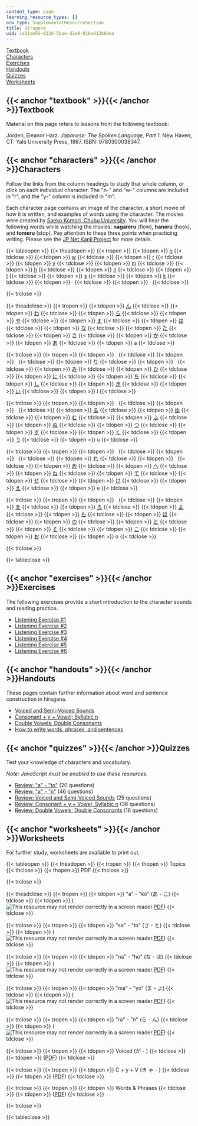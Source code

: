 ```yaml
---
content_type: page
learning_resource_types: []
ocw_type: SupplementalResourceSection
title: Hiragana
uid: 1e31ae55-033d-5bae-d2e0-816ad12b6dea
---
```


[Textbook](#textbook)  
[Characters](#characters)  
[Exercises](#exercises)  
[Handouts](#handouts)  
[Quizzes](#quizzes)  
[Worksheets](#worksheets)

{{< anchor "textbook" >}}{{< /anchor >}}Textbook
------------------------------------------------

Material on this page refers to lessons from the following textbook:

Jorden, Eleanor Harz. _Japanese: The Spoken Language, Part 1_. New Haven, CT: Yale University Press, 1987. ISBN: 9780300038347.

{{< anchor "characters" >}}{{< /anchor >}}Characters
----------------------------------------------------

Follow the links from the column headings to study that whole column, or click on each individual character. The "n-" and "w-" columns are included in "r", and the "y-" column is included in "m".

Each character page contains an image of the character, a short movie of how it is written, and examples of words using the character. The movies were created by [Saeko Komori, Chubu University](http://www.mokosystem.com/komori/wwkanji2k/wwkanji2056.html). You will hear the following words while watching the movies: **nagareru** (flow), **haneru** (hook), and **tomeru** (stop). Pay attention to these three points when practicing writing. Please see the [JP Net Kanji Project](http://web.mit.edu/jpnet/kanji-project/index.html) for more details.

{{< tableopen >}}
{{< theadopen >}}
{{< tropen >}}
{{< tdopen >}}
[n](/resources/res-21g-01-kana-spring-2010/hiragana/hiragana-ra-n)
{{< tdclose >}}
{{< tdopen >}}
[w](/resources/res-21g-01-kana-spring-2010/hiragana/hiragana-ra-n)
{{< tdclose >}}
{{< tdopen >}}
[r](/resources/res-21g-01-kana-spring-2010/hiragana/hiragana-ra-n)
{{< tdclose >}}
{{< tdopen >}}
[y](/resources/res-21g-01-kana-spring-2010/hiragana/hiragana-ma-yo)
{{< tdclose >}}
{{< tdopen >}}
[m](/resources/res-21g-01-kana-spring-2010/hiragana/hiragana-ma-yo)
{{< tdclose >}}
{{< tdopen >}}
[h](/resources/res-21g-01-kana-spring-2010/hiragana/hiragana-ha-ho)
{{< tdclose >}}
{{< tdopen >}}
[n](/resources/res-21g-01-kana-spring-2010/hiragana/hiragana-na-no)
{{< tdclose >}}
{{< tdopen >}}
[t](/resources/res-21g-01-kana-spring-2010/hiragana/hiragana-ta-to)
{{< tdclose >}}
{{< tdopen >}}
[s](/resources/res-21g-01-kana-spring-2010/hiragana/hiragana-sa-so)
{{< tdclose >}}
{{< tdopen >}}
[k](/resources/res-21g-01-kana-spring-2010/hiragana/hiragana-ka-ko)
{{< tdclose >}}
{{< tdopen >}}
 
{{< tdclose >}}
{{< tdopen >}}
 
{{< tdclose >}}

{{< trclose >}}

{{< theadclose >}}
{{< tropen >}}
{{< tdopen >}}
[ん](/resources/res-21g-01-kana-spring-2010/hiragana/hiragana-n)
{{< tdclose >}}
{{< tdopen >}}
[わ](/resources/res-21g-01-kana-spring-2010/hiragana/hiragana-wa)
{{< tdclose >}}
{{< tdopen >}}
[ら](/resources/res-21g-01-kana-spring-2010/hiragana/hiragana-ra)
{{< tdclose >}}
{{< tdopen >}}
[や](/resources/res-21g-01-kana-spring-2010/hiragana/hiragana-ya)
{{< tdclose >}}
{{< tdopen >}}
[ま](/resources/res-21g-01-kana-spring-2010/hiragana/hiragana-ma)
{{< tdclose >}}
{{< tdopen >}}
[は](/resources/res-21g-01-kana-spring-2010/hiragana/hiragana-ha)
{{< tdclose >}}
{{< tdopen >}}
[な](/resources/res-21g-01-kana-spring-2010/hiragana/hiragana-na)
{{< tdclose >}}
{{< tdopen >}}
[た](/resources/res-21g-01-kana-spring-2010/hiragana/hiragana-ta)
{{< tdclose >}}
{{< tdopen >}}
[さ](/resources/res-21g-01-kana-spring-2010/hiragana/hiragana-sa)
{{< tdclose >}}
{{< tdopen >}}
[か](/resources/res-21g-01-kana-spring-2010/hiragana/hiragana-ka)
{{< tdclose >}}
{{< tdopen >}}
[あ](/resources/res-21g-01-kana-spring-2010/hiragana/hiragana-a)
{{< tdclose >}}
{{< tdopen >}}
a
{{< tdclose >}}

{{< trclose >}}
{{< tropen >}}
{{< tdopen >}}
 
{{< tdclose >}}
{{< tdopen >}}
 
{{< tdclose >}}
{{< tdopen >}}
[り](/resources/res-21g-01-kana-spring-2010/hiragana/hiragana-ri)
{{< tdclose >}}
{{< tdopen >}}
 
{{< tdclose >}}
{{< tdopen >}}
[み](/resources/res-21g-01-kana-spring-2010/hiragana/hiragana-mi)
{{< tdclose >}}
{{< tdopen >}}
[ひ](/resources/res-21g-01-kana-spring-2010/hiragana/hiragana-hi)
{{< tdclose >}}
{{< tdopen >}}
[に](/resources/res-21g-01-kana-spring-2010/hiragana/hiragana-ni)
{{< tdclose >}}
{{< tdopen >}}
[ち](/resources/res-21g-01-kana-spring-2010/hiragana/hiragana-ti-chi)
{{< tdclose >}}
{{< tdopen >}}
[し](/resources/res-21g-01-kana-spring-2010/hiragana/hiragana-si-shi)
{{< tdclose >}}
{{< tdopen >}}
[き](/resources/res-21g-01-kana-spring-2010/hiragana/hiragana-ki)
{{< tdclose >}}
{{< tdopen >}}
[い](/resources/res-21g-01-kana-spring-2010/hiragana/hiragana-i)
{{< tdclose >}}
{{< tdopen >}}
i
{{< tdclose >}}

{{< trclose >}}
{{< tropen >}}
{{< tdopen >}}
 
{{< tdclose >}}
{{< tdopen >}}
 
{{< tdclose >}}
{{< tdopen >}}
[る](/resources/res-21g-01-kana-spring-2010/hiragana/hiragana-ru)
{{< tdclose >}}
{{< tdopen >}}
[ゆ](/resources/res-21g-01-kana-spring-2010/hiragana/hiragana-ru)
{{< tdclose >}}
{{< tdopen >}}
[む](/resources/res-21g-01-kana-spring-2010/hiragana/hiragana-mu)
{{< tdclose >}}
{{< tdopen >}}
[ふ](/resources/res-21g-01-kana-spring-2010/hiragana/hiragana-hu-fu)
{{< tdclose >}}
{{< tdopen >}}
[ぬ](/resources/res-21g-01-kana-spring-2010/hiragana/hiragana-nu)
{{< tdclose >}}
{{< tdopen >}}
[つ](/resources/res-21g-01-kana-spring-2010/hiragana/hiragana-tu-tsu)
{{< tdclose >}}
{{< tdopen >}}
[す](/resources/res-21g-01-kana-spring-2010/hiragana/hiragana-su)
{{< tdclose >}}
{{< tdopen >}}
[く](/resources/res-21g-01-kana-spring-2010/hiragana/hiragana-ku)
{{< tdclose >}}
{{< tdopen >}}
[う](/resources/res-21g-01-kana-spring-2010/hiragana/hiragana-u)
{{< tdclose >}}
{{< tdopen >}}
u
{{< tdclose >}}

{{< trclose >}}
{{< tropen >}}
{{< tdopen >}}
 
{{< tdclose >}}
{{< tdopen >}}
 
{{< tdclose >}}
{{< tdopen >}}
[れ](/resources/res-21g-01-kana-spring-2010/hiragana/hiragana-re)
{{< tdclose >}}
{{< tdopen >}}
 
{{< tdclose >}}
{{< tdopen >}}
[め](/resources/res-21g-01-kana-spring-2010/hiragana/hiragana-me)
{{< tdclose >}}
{{< tdopen >}}
[へ](/resources/res-21g-01-kana-spring-2010/hiragana/hiragana-he)
{{< tdclose >}}
{{< tdopen >}}
[ね](/resources/res-21g-01-kana-spring-2010/hiragana/hiragana-ne)
{{< tdclose >}}
{{< tdopen >}}
[て](/resources/res-21g-01-kana-spring-2010/hiragana/hiragana-te)
{{< tdclose >}}
{{< tdopen >}}
[せ](/resources/res-21g-01-kana-spring-2010/hiragana/hiragana-se)
{{< tdclose >}}
{{< tdopen >}}
[け](/resources/res-21g-01-kana-spring-2010/hiragana/hiragana-ke)
{{< tdclose >}}
{{< tdopen >}}
[え](/resources/res-21g-01-kana-spring-2010/hiragana/hiragana-e)
{{< tdclose >}}
{{< tdopen >}}
e
{{< tdclose >}}

{{< trclose >}}
{{< tropen >}}
{{< tdopen >}}
 
{{< tdclose >}}
{{< tdopen >}}
[を](/resources/res-21g-01-kana-spring-2010/hiragana/hiragana-o)
{{< tdclose >}}
{{< tdopen >}}
[ろ](/resources/res-21g-01-kana-spring-2010/hiragana/hiragana-ro)
{{< tdclose >}}
{{< tdopen >}}
[よ](/resources/res-21g-01-kana-spring-2010/hiragana/hiragana-yo)
{{< tdclose >}}
{{< tdopen >}}
[も](/resources/res-21g-01-kana-spring-2010/hiragana/hiragana-mo)
{{< tdclose >}}
{{< tdopen >}}
[ほ](/resources/res-21g-01-kana-spring-2010/hiragana/hiragana-ho)
{{< tdclose >}}
{{< tdopen >}}
[の](/resources/res-21g-01-kana-spring-2010/hiragana/hiragana-no)
{{< tdclose >}}
{{< tdopen >}}
[と](/resources/res-21g-01-kana-spring-2010/hiragana/hiragana-to)
{{< tdclose >}}
{{< tdopen >}}
[そ](/resources/res-21g-01-kana-spring-2010/hiragana/hiragana-so)
{{< tdclose >}}
{{< tdopen >}}
[こ](/resources/res-21g-01-kana-spring-2010/hiragana/hiragana-ko)
{{< tdclose >}}
{{< tdopen >}}
[お](/resources/res-21g-01-kana-spring-2010/hiragana/hiragana-o-1)
{{< tdclose >}}
{{< tdopen >}}
o
{{< tdclose >}}

{{< trclose >}}

{{< tableclose >}}

{{< anchor "exercises" >}}{{< /anchor >}}Exercises
--------------------------------------------------

The following exercises provide a short introduction to the character sounds and reading practice.

*   [Listening Exercise #1](/resources/res-21g-01-kana-spring-2010/hiragana/hiragana-exercise-sheet-listening-1)
*   [Listening Exercise #2](/resources/res-21g-01-kana-spring-2010/hiragana/hiragana-exercise-sheet-listening-2)
*   [Listening Exercise #3](/resources/res-21g-01-kana-spring-2010/hiragana/hiragana-exercise-sheet-listening-3)
*   [Listening Exercise #4](/resources/res-21g-01-kana-spring-2010/hiragana/hiragana-exercise-sheet-listening-4)
*   [Listening Exercise #5](/resources/res-21g-01-kana-spring-2010/hiragana/hiragana-exercise-sheet-listening-5)
*   [Listening Exercise #6](/resources/res-21g-01-kana-spring-2010/hiragana/hiragana-exercise-sheet-listening-6)

{{< anchor "handouts" >}}{{< /anchor >}}Handouts
------------------------------------------------

These pages contain further information about word and sentence construction in hiragana.

*   [Voiced and Semi-Voiced Sounds](/resources/res-21g-01-kana-spring-2010/hiragana/hiragana-voiced-and-semi-voiced-sounds)
*   [Consonant + y + Vowel; Syllabic n](/resources/res-21g-01-kana-spring-2010/hiragana/hiragana-consonant-y-vowel-syllabic-n)
*   [Double Vowels; Double Consonants](/resources/res-21g-01-kana-spring-2010/hiragana/hiragana-double-vowels-and-double-consonants)
*   [How to write words, phrases, and sentences](/resources/res-21g-01-kana-spring-2010/hiragana/hiragana-how-to-write-sentences)

{{< anchor "quizzes" >}}{{< /anchor >}}Quizzes
----------------------------------------------

Test your knowledge of characters and vocabulary.

_Note: JavaScript must be enabled to use these resources_.

*   [Review: "a" - "to"](/resources/res-21g-01-kana-spring-2010/hiragana/hiragana-review-quiz-a-n) (20 questions)
*   [Review: "a" - "n"](/resources/res-21g-01-kana-spring-2010/hiragana/hiragana-review-quiz-a-n-1) (46 questions)
*   [Review: Voiced and Semi-Voiced Sounds](/resources/res-21g-01-kana-spring-2010/hiragana/hiragana-review-quiz-voiced-and-semi-voiced-sounds) (25 questions)
*   [Review: Consonant + y + Vowel; Syllabic n](/resources/res-21g-01-kana-spring-2010/hiragana/hiragana-review-quiz-consonant-y-vowel-syllabic-n) (36 questions)
*   [Review: Double Vowels; Double Consonants](/resources/res-21g-01-kana-spring-2010/hiragana/hiragana-review-quiz-double-vowels-double-consonants) (16 questions)

{{< anchor "worksheets" >}}{{< /anchor >}}Worksheets
----------------------------------------------------

For further study, worksheets are available to print out.

{{< tableopen >}}
{{< theadopen >}}
{{< tropen >}}
{{< thopen >}}
Topics
{{< thclose >}}
{{< thopen >}}
PDF
{{< thclose >}}

{{< trclose >}}

{{< theadclose >}}
{{< tropen >}}
{{< tdopen >}}
"a" - "ko" (あ - こ)
{{< tdclose >}}
{{< tdopen >}}
(![This resource may not render correctly in a screen reader.](/images/inacessible.gif)[PDF](/resources/res-21g-01-kana-spring-2010/hiragana/MITRES_21G_01S10_h1.pdf))
{{< tdclose >}}

{{< trclose >}}
{{< tropen >}}
{{< tdopen >}}
"sa" - "to" (さ - と)
{{< tdclose >}}
{{< tdopen >}}
(![This resource may not render correctly in a screen reader.](/images/inacessible.gif)[PDF](/resources/res-21g-01-kana-spring-2010/hiragana/MITRES_21G_01S10_h2.pdf))
{{< tdclose >}}

{{< trclose >}}
{{< tropen >}}
{{< tdopen >}}
"na" - "ho" (な - ほ)
{{< tdclose >}}
{{< tdopen >}}
(![This resource may not render correctly in a screen reader.](/images/inacessible.gif)[PDF](/resources/res-21g-01-kana-spring-2010/hiragana/MITRES_21G_01S10_h3.pdf))
{{< tdclose >}}

{{< trclose >}}
{{< tropen >}}
{{< tdopen >}}
"ma" - "yo" (ま - よ)
{{< tdclose >}}
{{< tdopen >}}
(![This resource may not render correctly in a screen reader.](/images/inacessible.gif)[PDF](/resources/res-21g-01-kana-spring-2010/hiragana/MITRES_21G_01S10_h4.pdf))
{{< tdclose >}}

{{< trclose >}}
{{< tropen >}}
{{< tdopen >}}
"ra" - "n" (ら - ん)
{{< tdclose >}}
{{< tdopen >}}
(![This resource may not render correctly in a screen reader.](/images/inacessible.gif)[PDF](/resources/res-21g-01-kana-spring-2010/hiragana/MITRES_21G_01S10_h5.pdf))
{{< tdclose >}}

{{< trclose >}}
{{< tropen >}}
{{< tdopen >}}
Voiced (が - )
{{< tdclose >}}
{{< tdopen >}}
([PDF](/resources/res-21g-01-kana-spring-2010/hiragana/MITRES_21G_01S10_h6.pdf))
{{< tdclose >}}

{{< trclose >}}
{{< tropen >}}
{{< tdopen >}}
C + y + V (き ゃ - )
{{< tdclose >}}
{{< tdopen >}}
([PDF](/resources/res-21g-01-kana-spring-2010/hiragana/MITRES_21G_01S10_h7.pdf))
{{< tdclose >}}

{{< trclose >}}
{{< tropen >}}
{{< tdopen >}}
Words & Phrases
{{< tdclose >}}
{{< tdopen >}}
([PDF](/resources/res-21g-01-kana-spring-2010/hiragana/MITRES_21G_01S10_h8.pdf))
{{< tdclose >}}

{{< trclose >}}

{{< tableclose >}}